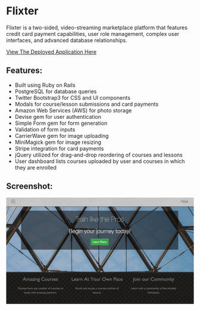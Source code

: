 # Flixter
Flixter is a two-sided, video-streaming marketplace platform that features credit card payment capabilities, user role management, complex user interfaces, and advanced database relationships.


[View The Deployed Application Here](https://flixter-sloane-siverson.herokuapp.com/)

## Features:
* Built using Ruby on Rails
* PostgreSQL for database queries
* Twitter Bootstrap3 for CSS and UI components
* Modals for course/lesson submissions and card payments
* Amazon Web Services (AWS) for photo storage
* Devise gem for user authentication
* Simple Form gem for form generation
* Validation of form inputs
* CarrierWave gem for image uploading
* MiniMagick gem for image resizing
* Stripe integration for card payments
* jQuery utilized for drag-and-drop reordering of courses and lessons
* User dashboard lists courses uploaded by user and courses in which they are enrolled

## Screenshot:
![](/app/assets/images/flixter.png)
